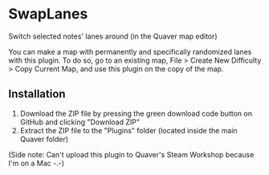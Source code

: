# SwapLanes
Switch selected notes' lanes around (in the Quaver map editor)

You can make a map with permanently and specifically randomized lanes with this plugin. To do so, go to an existing map, File > Create New Difficulty > Copy Current Map, and use this plugin on the copy of the map.

## Installation
1. Download the ZIP file by pressing the green download code button on GitHub and clicking "Download ZIP"
2. Extract the ZIP file to the "Plugins" folder (located inside the main Quaver folder)

(Side note: Can't upload this plugin to Quaver's Steam Workshop because I'm on a Mac -.-)
